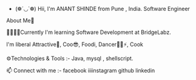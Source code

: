 -  (❁´◡`❁) Hii, I'm ANANT SHINDE from Pune , India.
Software Engineer

About Me💬

🌱🎇✨✨Currently I'm learning Software Development at BridgeLabz.

I'm liberal  Attractive🧲, Coo😎, Foodi, Dancer🕺🕺⚡, Cook

⚙️Technologies & Tools :-
   Java,      mysql , shellscript.
   

📫 Connect with me :-
facebook    iiiinstagram    github     linkedin


